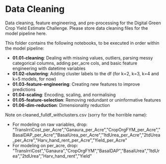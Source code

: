 # Data Cleaning

Data cleaning, feature engineering, and pre-processing for the Digital Green Crop Yield Estimate Challenge. Please store data cleaning files for the model pipeline here.

This folder contains the following notebooks, to be executed in order within the model pipeline:

- **01.01-cleaning**: Dealing with missing values, outliers, parsing messy categorical columns, adding per_acre cols, and basic feature engineering with datetime variables
- **01.02-clustering**: Adding cluster labels to the df (for k=2, k=3, k=4 and k=5 models, for now)
- **01.03-feature-engineering**: Creating new features to improve predictions
- **01.04-scaling**: Encoding, scaling, and normalising
- **01.05-feature-selection**: Removing redundant or uninformative features
- **01.06-dim-reduction**: Dimensionality reduction



Note on cleaned_fulldf_withclusters.csv (sorry for the horrible name): 
- For modeling on raw variables, drop: "TransIrriCost_per_Acre","Ganaura_per_Acre","CropOrgFYM_per_Acre","BasalDAP_per_Acre","BasalUrea_per_Acre","1tdUrea_per_Acre","2tdUrea_per_Acre","Harv_hand_rent_per_Acre","Yield_per_Acre"
- For modeling on per_acre, drop: "TransIrriCost","Ganaura","CropOrgFYM","BasalDAP","BasalUrea","1tdUrea","2tdUrea","Harv_hand_rent","Yield"
